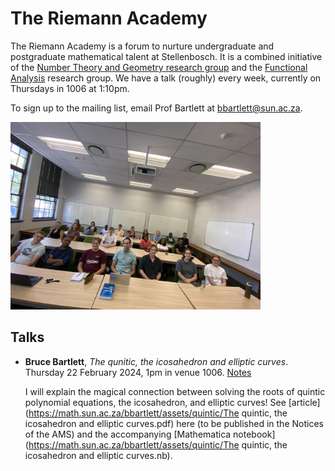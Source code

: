 # The Riemann Academy

The Riemann Academy is a forum to nurture undergraduate and postgraduate mathematical talent at Stellenbosch. It is a combined initiative of the [Number Theory and Geometry research group](https://math.sun.ac.za/research/groups/number-theory-geometry/) and the [Functional Analysis](https://math.sun.ac.za/research/groups/functional-analysis/) research group. We have a talk (roughly) every week, currently on Thursdays in 1006 at 1:10pm.

To sign up to the mailing list, email Prof Bartlett at bbartlett@sun.ac.za.

<img src="class_pic.jpg" width=400 />

## Talks

* **Bruce Bartlett**, *The qunitic, the icosahedron and elliptic curves*. Thursday 22 February 2024, 1pm in venue 1006.  [Notes](bruce_22Feb2024.pdf)

    I will explain the magical connection between solving the roots of quintic polynomial equations, the icosahedron, and elliptic curves! See [article](https://math.sun.ac.za/bbartlett/assets/quintic/The quintic, the icosahedron and elliptic curves.pdf) here (to be published in the Notices of the AMS) and the accompanying [Mathematica notebook](https://math.sun.ac.za/bbartlett/assets/quintic/The quintic, the icosahedron and elliptic curves.nb).

